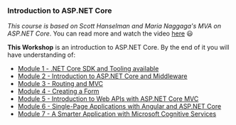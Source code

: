 ### Introduction to ASP.NET Core

*This course is based on Scott Hanselman and Maria Naggaga's MVA on ASP.NET Core*. You can read more and watch the video [here](https://github.com/LadyNaggaga/ASP.NETCoreMVA) :smiley:

**This Workshop** is an introduction to ASP.NET Core. By the end of it you will have understanding of:
- [Module 1 - .NET Core SDK and Tooling available](https://github.com/microsoft-dx/aspnet-core-fundamentals-mva/blob/master/1.Getting%20Started/README.md)
- [Module 2 - Introduction to ASP.NET Core and  Middleware](https://github.com/microsoft-dx/aspnet-core-fundamentals-mva/blob/master/2.Introduction%20into%20ASP.NET%20Core/README.md)
- [Module 3 - Routing and MVC](https://github.com/microsoft-dx/aspnet-core-fundamentals-mva/tree/master/3.Routing%20%26%20MVC)
- [Module 4 - Creating a Form](https://github.com/microsoft-dx/aspnet-core-fundamentals-mva/blob/master/4.Form/README.md)
- [Module 5 - Introduction to Web APIs with ASP.NET Core MVC](https://github.com/microsoft-dx/aspnet-core-fundamentals-mva/blob/master/5.Web%20API/README.md)
- [Module 6 - Single-Page Applications with Angular and ASP.NET Core](6.Single%20Page%20Applications/README.md)
- [Module 7 - A Smarter Application with Microsoft Cognitive Services](7.Cognitive%20Services/README.md)

